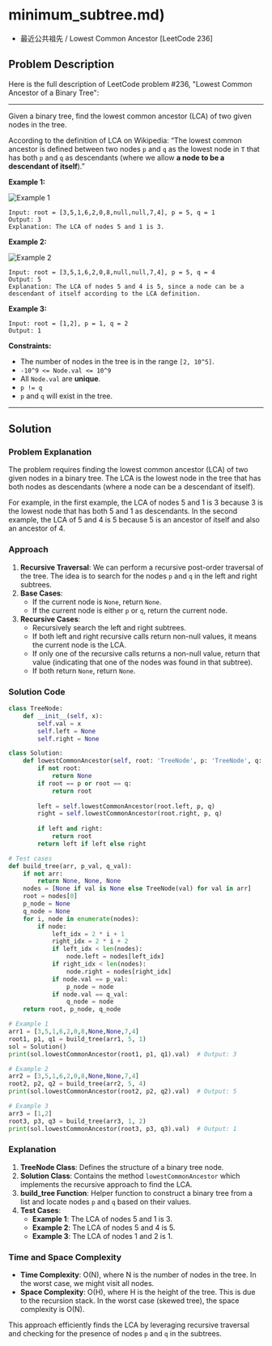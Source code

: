 # minimum_subtree.md)
- 最近公共祖先 / Lowest Common Ancestor [LeetCode 236]

## Problem Description

Here is the full description of LeetCode problem #236, "Lowest Common Ancestor of a Binary Tree":

---

Given a binary tree, find the lowest common ancestor (LCA) of two given nodes in the tree.

According to the definition of LCA on Wikipedia: “The lowest common ancestor is defined between two nodes `p` and `q` as the lowest node in `T` that has both `p` and `q` as descendants (where we allow **a node to be a descendant of itself**).”

**Example 1:**

![Example 1](https://assets.leetcode.com/uploads/2018/12/14/binarytree.png)

```
Input: root = [3,5,1,6,2,0,8,null,null,7,4], p = 5, q = 1
Output: 3
Explanation: The LCA of nodes 5 and 1 is 3.
```

**Example 2:**

![Example 2](https://assets.leetcode.com/uploads/2018/12/14/binarytree.png)

```
Input: root = [3,5,1,6,2,0,8,null,null,7,4], p = 5, q = 4
Output: 5
Explanation: The LCA of nodes 5 and 4 is 5, since a node can be a descendant of itself according to the LCA definition.
```

**Example 3:**

```
Input: root = [1,2], p = 1, q = 2
Output: 1
```

**Constraints:**

- The number of nodes in the tree is in the range `[2, 10^5]`.
- `-10^9 <= Node.val <= 10^9`
- All `Node.val` are **unique**.
- `p != q`
- `p` and `q` will exist in the tree.

---

## Solution

### Problem Explanation
The problem requires finding the lowest common ancestor (LCA) of two given nodes in a binary tree. The LCA is the lowest node in the tree that has both nodes as descendants (where a node can be a descendant of itself). 

For example, in the first example, the LCA of nodes 5 and 1 is 3 because 3 is the lowest node that has both 5 and 1 as descendants. In the second example, the LCA of 5 and 4 is 5 because 5 is an ancestor of itself and also an ancestor of 4.

### Approach
1. **Recursive Traversal**: We can perform a recursive post-order traversal of the tree. The idea is to search for the nodes `p` and `q` in the left and right subtrees.
2. **Base Cases**:
   - If the current node is `None`, return `None`.
   - If the current node is either `p` or `q`, return the current node.
3. **Recursive Cases**:
   - Recursively search the left and right subtrees.
   - If both left and right recursive calls return non-null values, it means the current node is the LCA.
   - If only one of the recursive calls returns a non-null value, return that value (indicating that one of the nodes was found in that subtree).
   - If both return `None`, return `None`.

### Solution Code
```python
class TreeNode:
    def __init__(self, x):
        self.val = x
        self.left = None
        self.right = None

class Solution:
    def lowestCommonAncestor(self, root: 'TreeNode', p: 'TreeNode', q: 'TreeNode') -> 'TreeNode':
        if not root:
            return None
        if root == p or root == q:
            return root
        
        left = self.lowestCommonAncestor(root.left, p, q)
        right = self.lowestCommonAncestor(root.right, p, q)
        
        if left and right:
            return root
        return left if left else right

# Test cases
def build_tree(arr, p_val, q_val):
    if not arr:
        return None, None, None
    nodes = [None if val is None else TreeNode(val) for val in arr]
    root = nodes[0]
    p_node = None
    q_node = None
    for i, node in enumerate(nodes):
        if node:
            left_idx = 2 * i + 1
            right_idx = 2 * i + 2
            if left_idx < len(nodes):
                node.left = nodes[left_idx]
            if right_idx < len(nodes):
                node.right = nodes[right_idx]
            if node.val == p_val:
                p_node = node
            if node.val == q_val:
                q_node = node
    return root, p_node, q_node

# Example 1
arr1 = [3,5,1,6,2,0,8,None,None,7,4]
root1, p1, q1 = build_tree(arr1, 5, 1)
sol = Solution()
print(sol.lowestCommonAncestor(root1, p1, q1).val)  # Output: 3

# Example 2
arr2 = [3,5,1,6,2,0,8,None,None,7,4]
root2, p2, q2 = build_tree(arr2, 5, 4)
print(sol.lowestCommonAncestor(root2, p2, q2).val)  # Output: 5

# Example 3
arr3 = [1,2]
root3, p3, q3 = build_tree(arr3, 1, 2)
print(sol.lowestCommonAncestor(root3, p3, q3).val)  # Output: 1
```

### Explanation
1. **TreeNode Class**: Defines the structure of a binary tree node.
2. **Solution Class**: Contains the method `lowestCommonAncestor` which implements the recursive approach to find the LCA.
3. **build_tree Function**: Helper function to construct a binary tree from a list and locate nodes `p` and `q` based on their values.
4. **Test Cases**: 
   - **Example 1**: The LCA of nodes 5 and 1 is 3.
   - **Example 2**: The LCA of nodes 5 and 4 is 5.
   - **Example 3**: The LCA of nodes 1 and 2 is 1.

### Time and Space Complexity
- **Time Complexity**: O(N), where N is the number of nodes in the tree. In the worst case, we might visit all nodes.
- **Space Complexity**: O(H), where H is the height of the tree. This is due to the recursion stack. In the worst case (skewed tree), the space complexity is O(N).

This approach efficiently finds the LCA by leveraging recursive traversal and checking for the presence of nodes `p` and `q` in the subtrees.